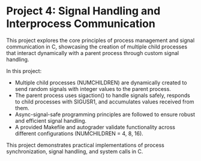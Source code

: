 # Project 4: Signal Handling and Interprocess Communication
This project explores the core principles of process management and signal communication in C, showcasing the creation of multiple child processes that interact dynamically with a parent process through custom signal handling.

In this project:
- Multiple child processes (NUMCHILDREN) are dynamically created to send random signals with integer values to the parent process.
- The parent process uses sigaction() to handle signals safely, responds to child processes with SIGUSR1, and accumulates values received from them.
- Async-signal-safe programming principles are followed to ensure robust and efficient signal handling.
- A provided Makefile and autograder validate functionality across different configurations (NUMCHILDREN = 4, 8, 16).
  
This project demonstrates practical implementations of process synchronization, signal handling, and system calls in C.

